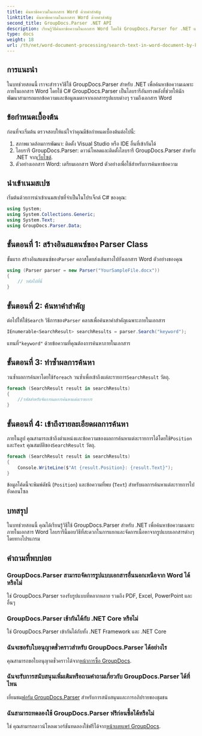 ```yaml
---
title: ค้นหาข้อความในเอกสาร Word ด้วยคำสำคัญ
linktitle: ค้นหาข้อความในเอกสาร Word ด้วยคำสำคัญ
second_title: GroupDocs.Parser .NET API
description: เรียนรู้วิธีค้นหาข้อความในเอกสาร Word โดยใช้ GroupDocs.Parser for .NET แยกคำหลักที่เฉพาะเจาะจงอย่างมีประสิทธิภาพ
type: docs
weight: 18
url: /th/net/word-document-processing/search-text-in-word-document-by-keyword/
---
```

## การแนะนำ
ในบทช่วยสอนนี้ เราจะสำรวจวิธีใช้ GroupDocs.Parser สำหรับ .NET เพื่อค้นหาข้อความเฉพาะภายในเอกสาร Word โดยใช้ C# GroupDocs.Parser เป็นไลบรารีอันทรงพลังที่ช่วยให้นักพัฒนาสามารถแยกข้อความและข้อมูลเมตาจากเอกสารรูปแบบต่างๆ รวมถึงเอกสาร Word
## ข้อกำหนดเบื้องต้น
ก่อนที่จะเริ่มต้น ตรวจสอบให้แน่ใจว่าคุณมีข้อกำหนดเบื้องต้นต่อไปนี้:
1. สภาพแวดล้อมการพัฒนา: ติดตั้ง Visual Studio หรือ IDE อื่นที่เข้ากันได้
2.  ไลบรารี GroupDocs.Parser: ดาวน์โหลดและติดตั้งไลบรารี GroupDocs.Parser สำหรับ .NET จาก[เว็บไซต์](https://releases.groupdocs.com/parser/net/).
3. ตัวอย่างเอกสาร Word: เตรียมเอกสาร Word ตัวอย่างเพื่อใช้สำหรับการค้นหาข้อความ

## นำเข้าเนมสเปซ
เริ่มต้นด้วยการนำเข้าเนมสเปซที่จำเป็นในโปรเจ็กต์ C# ของคุณ:
```csharp
using System;
using System.Collections.Generic;
using System.Text;
using GroupDocs.Parser.Data;
```
## ขั้นตอนที่ 1: สร้างอินสแตนซ์ของ Parser Class
 ขั้นแรก สร้างอินสแตนซ์ของ`Parser` คลาสโดยส่งเส้นทางไปยังเอกสาร Word ตัวอย่างของคุณ
```csharp
using (Parser parser = new Parser("YourSampleFile.docx"))
{
    // รหัสไปที่นี่
}
```
## ขั้นตอนที่ 2: ค้นหาคำสำคัญ
 ต่อไปให้ใช้`Search` วิธีการของ`Parser` คลาสเพื่อค้นหาคำสำคัญเฉพาะภายในเอกสาร
```csharp
IEnumerable<SearchResult> searchResults = parser.Search("keyword");
```
 แทนที่`"keyword"` ด้วยข้อความที่คุณต้องการค้นหาภายในเอกสาร
## ขั้นตอนที่ 3: ทำซ้ำผลการค้นหา
 วนซ้ำผลการค้นหาโดยใช้`foreach` วนซ้ำเพื่อเข้าถึงแต่ละรายการ`SearchResult` วัตถุ.
```csharp
foreach (SearchResult result in searchResults)
{
    //รหัสสำหรับจัดการผลการค้นหาแต่ละรายการ
}
```
## ขั้นตอนที่ 4: เข้าถึงรายละเอียดผลการค้นหา
 ภายในลูป คุณสามารถเข้าถึงตำแหน่งและข้อความของผลการค้นหาแต่ละรายการได้โดยใช้`Position` และ`Text` คุณสมบัติของ`SearchResult` วัตถุ.
```csharp
foreach (SearchResult result in searchResults)
{
    Console.WriteLine($"At {result.Position}: {result.Text}");
}
```
ข้อมูลโค้ดนี้จะพิมพ์ดัชนี (`Position`) และข้อความที่พบ (`Text`) สำหรับผลการค้นหาแต่ละรายการไปยังคอนโซล

## บทสรุป
ในบทช่วยสอนนี้ คุณได้เรียนรู้วิธีใช้ GroupDocs.Parser สำหรับ .NET เพื่อค้นหาข้อความเฉพาะภายในเอกสาร Word ไลบรารีนี้มอบวิธีที่สะดวกในการแยกและจัดการเนื้อหาจากรูปแบบเอกสารต่างๆ โดยทางโปรแกรม

## คำถามที่พบบ่อย
### GroupDocs.Parser สามารถจัดการรูปแบบเอกสารอื่นนอกเหนือจาก Word ได้หรือไม่
ใช่ GroupDocs.Parser รองรับรูปแบบที่หลากหลาย รวมถึง PDF, Excel, PowerPoint และอื่นๆ
### GroupDocs.Parser เข้ากันได้กับ .NET Core หรือไม่
ใช่ GroupDocs.Parser เข้ากันได้กับทั้ง .NET Framework และ .NET Core
### ฉันจะขอรับใบอนุญาตชั่วคราวสำหรับ GroupDocs.Parser ได้อย่างไร
 คุณสามารถขอใบอนุญาตชั่วคราวได้จาก[หน้าการซื้อ GroupDocs](https://purchase.groupdocs.com/temporary-license/).
### ฉันจะรับการสนับสนุนเพิ่มเติมหรือถามคำถามเกี่ยวกับ GroupDocs.Parser ได้ที่ไหน
 เยี่ยมชม[ฟอรัม GroupDocs.Parser](https://forum.groupdocs.com/c/parser/17) สำหรับการสนับสนุนและการอภิปรายของชุมชน
### ฉันสามารถทดลองใช้ GroupDocs.Parser ฟรีก่อนซื้อได้หรือไม่
 ใช่ คุณสามารถดาวน์โหลดเวอร์ชันทดลองใช้ฟรีได้จาก[หน้าเผยแพร่ GroupDocs](https://releases.groupdocs.com/).